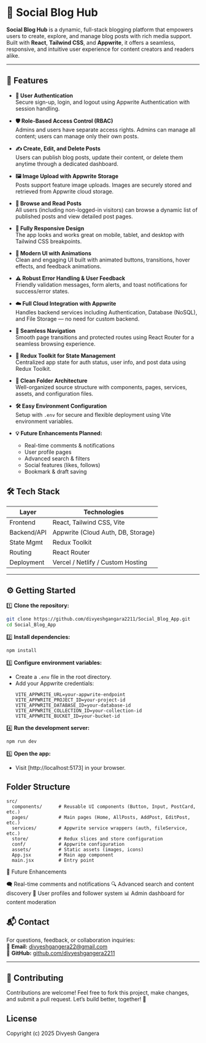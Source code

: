 # 📝 Social Blog Hub

**Social Blog Hub** is a dynamic, full-stack blogging platform that empowers users to create, explore, and manage blog posts with rich media support. Built with **React**, **Tailwind CSS**, and **Appwrite**, it offers a seamless, responsive, and intuitive user experience for content creators and readers alike.

---

## 🚀 Features

- **🔐 User Authentication**  
  Secure sign-up, login, and logout using Appwrite Authentication with session handling.

- **🛡️ Role-Based Access Control (RBAC)**  
  Admins and users have separate access rights. Admins can manage all content; users can manage only their own posts.

- **✍️ Create, Edit, and Delete Posts**  
  Users can publish blog posts, update their content, or delete them anytime through a dedicated dashboard.

- **🖼️ Image Upload with Appwrite Storage**  
  Posts support feature image uploads. Images are securely stored and retrieved from Appwrite cloud storage.

- **📃 Browse and Read Posts**  
  All users (including non-logged-in visitors) can browse a dynamic list of published posts and view detailed post pages.

- **📱 Fully Responsive Design**  
  The app looks and works great on mobile, tablet, and desktop with Tailwind CSS breakpoints.

- **🎨 Modern UI with Animations**  
  Clean and engaging UI built with animated buttons, transitions, hover effects, and feedback animations.

- **⚠️ Robust Error Handling & User Feedback**  
  Friendly validation messages, form alerts, and toast notifications for success/error states.

- **☁️ Full Cloud Integration with Appwrite**  
  Handles backend services including Authentication, Database (NoSQL), and File Storage — no need for custom backend.

- **🧭 Seamless Navigation**  
  Smooth page transitions and protected routes using React Router for a seamless browsing experience.

- **🔄 Redux Toolkit for State Management**  
  Centralized app state for auth status, user info, and post data using Redux Toolkit.

- **📂 Clean Folder Architecture**  
  Well-organized source structure with components, pages, services, assets, and configuration files.

- **🛠️ Easy Environment Configuration**  
  Setup with `.env` for secure and flexible deployment using Vite environment variables.

- **💡 Future Enhancements Planned:**  
  - Real-time comments & notifications  
  - User profile pages  
  - Advanced search & filters  
  - Social features (likes, follows)  
  - Bookmark & draft saving  


## 🛠️ Tech Stack

| Layer         | Technologies                           |
|--------------|----------------------------------------|
| Frontend     | React, Tailwind CSS, Vite              |
| Backend/API  | Appwrite (Cloud Auth, DB, Storage)     |
| State Mgmt   | Redux Toolkit                          |
| Routing      | React Router                           |
| Deployment   | Vercel / Netlify / Custom Hosting      |

---

## ⚙️ Getting Started

1️⃣ **Clone the repository:**
   ```bash
   git clone https://github.com/divyeshgangara2211/Social_Blog_App.git
   cd Social_Blog_App
   ```

2️⃣ **Install dependencies:**
   ```bash
   npm install
   ```

3️⃣ **Configure environment variables:**
   - Create a `.env` file in the root directory.
   - Add your Appwrite credentials:
     ```
     VITE_APPWRITE_URL=your-appwrite-endpoint
     VITE_APPWRITE_PROJECT_ID=your-project-id
     VITE_APPWRITE_DATABASE_ID=your-database-id
     VITE_APPWRITE_COLLECTION_ID=your-collection-id
     VITE_APPWRITE_BUCKET_ID=your-bucket-id
     ```

4️⃣ **Run the development server:**
   ```bash
   npm run dev
   ```

5️⃣ **Open the app:**
   - Visit [http://localhost:5173] in your browser.

## Folder Structure

```
src/
  components/      # Reusable UI components (Button, Input, PostCard, etc.)
  pages/           # Main pages (Home, AllPosts, AddPost, EditPost, etc.)
  services/        # Appwrite service wrappers (auth, fileService, etc.)
  store/           # Redux slices and store configuration
  conf/            # Appwrite configuration
  assets/          # Static assets (images, icons)
  App.jsx          # Main app component
  main.jsx         # Entry point
```

🌟 Future Enhancements

🗨️ Real-time comments and notifications
🔍 Advanced search and content discovery
👥 User profiles and follower system
📊 Admin dashboard for content moderation


## 📬 Contact

For questions, feedback, or collaboration inquiries:  
📧 **Email:** [divyeshgangera22@gmail.com](mailto:divyeshgangera22@gmail.com)  
🔗 **GitHub:** [github.com/divyeshgangera2211](https://github.com/divyeshgangara2211)

---

## 🤝 Contributing

Contributions are welcome!
Feel free to fork this project, make changes, and submit a pull request.
Let’s build better, together! 🚀


## License
Copyright (c) 2025 Divyesh Gangera

